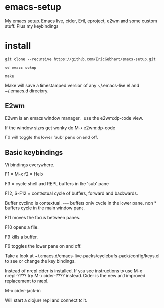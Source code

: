 emacs-setup
======================================================================

My emacs setup.  Emacs live, cider, Evil, eproject, e2wm and some custom stuff.  Plus my keybindings


install
===========

    git clone --recursive https://github.com/EricGebhart/emacs-setup.git

    cd emacs-setup

    make

Make will save a timestamped version of any ~/.emacs-live.el and ~/.emacs.d directory.


E2wm
------------------
E2wm is an emacs window manager.
I use the e2wm:dp-code view.

If the window sizes get wonky do
M-x e2wm:dp-code

F6 will toggle the lower 'sub' pane on and off.


Basic keybindings
------------------

Vi bindings everywhere.

F1 = M-x
f2 = Help

F3 = cycle shell and REPL buffers in the 'sub' pane

F12, S-F12 = contextual cycle of buffers, forward and backwards.

Buffer cycling is contextual, *---* buffers only cycle in the lower pane. non * buffers cycle in the main window pane.

F11 moves the focus between panes.

F10 opens a file.

F9 kills a buffer.

F6 toggles the lower pane on and off.

Take a look at ~/.emacs.d/emacs-live-packs/cyclebufs-pack/config/keys.el  to see or change the key bindings.


Instead of nrepl cider is installed.  If you see instructions to use M-x nrepl-????  try M-x cider-???? instead.
Cider is the new and improved replacement to nrepl.

M-x cider-jack-in

Will start a clojure repl and connect to it.
